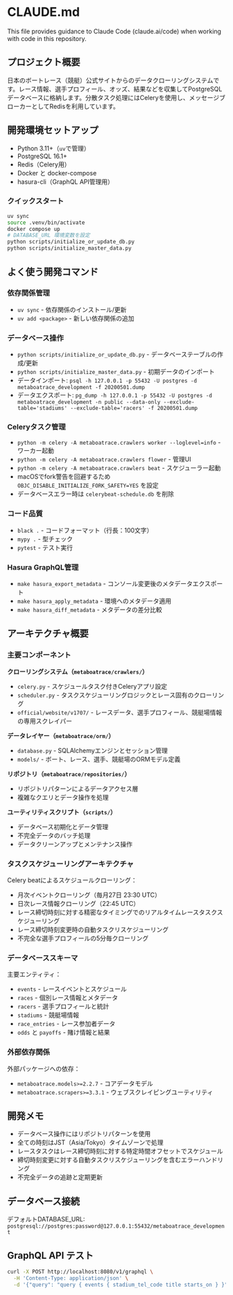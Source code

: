 # CLAUDE.md

This file provides guidance to Claude Code (claude.ai/code) when working with code in this repository.

## プロジェクト概要

日本のボートレース（競艇）公式サイトからのデータクローリングシステムです。レース情報、選手プロフィール、オッズ、結果などを収集してPostgreSQLデータベースに格納します。分散タスク処理にはCeleryを使用し、メッセージブローカーとしてRedisを利用しています。

## 開発環境セットアップ

- Python 3.11+（`uv`で管理）
- PostgreSQL 16.1+
- Redis（Celery用）
- Docker と docker-compose
- hasura-cli（GraphQL API管理用）

### クイックスタート
```bash
uv sync
source .venv/bin/activate
docker compose up
# DATABASE_URL 環境変数を設定
python scripts/initialize_or_update_db.py
python scripts/initialize_master_data.py
```

## よく使う開発コマンド

### 依存関係管理
- `uv sync` - 依存関係のインストール/更新
- `uv add <package>` - 新しい依存関係の追加

### データベース操作
- `python scripts/initialize_or_update_db.py` - データベーステーブルの作成/更新
- `python scripts/initialize_master_data.py` - 初期データのインポート
- データインポート: `psql -h 127.0.0.1 -p 55432 -U postgres -d metaboatrace_development -f 20200501.dump`
- データエクスポート: `pg_dump -h 127.0.0.1 -p 55432 -U postgres -d metaboatrace_development -n public --data-only --exclude-table='stadiums' --exclude-table='racers' -f 20200501.dump`

### Celeryタスク管理
- `python -m celery -A metaboatrace.crawlers worker --loglevel=info` - ワーカー起動
- `python -m celery -A metaboatrace.crawlers flower` - 管理UI
- `python -m celery -A metaboatrace.crawlers beat` - スケジューラー起動
- macOSでfork警告を回避するため `OBJC_DISABLE_INITIALIZE_FORK_SAFETY=YES` を設定
- データベースエラー時は `celerybeat-schedule.db` を削除

### コード品質
- `black .` - コードフォーマット（行長：100文字）
- `mypy .` - 型チェック
- `pytest` - テスト実行

### Hasura GraphQL管理
- `make hasura_export_metadata` - コンソール変更後のメタデータエクスポート
- `make hasura_apply_metadata` - 環境へのメタデータ適用
- `make hasura_diff_metadata` - メタデータの差分比較

## アーキテクチャ概要

### 主要コンポーネント

**クローリングシステム（`metaboatrace/crawlers/`）**
- `celery.py` - スケジュールタスク付きCeleryアプリ設定
- `scheduler.py` - タスクスケジューリングロジックとレース固有のクローリング
- `official/website/v1707/` - レースデータ、選手プロフィール、競艇場情報の専用スクレイパー

**データレイヤー（`metaboatrace/orm/`）**
- `database.py` - SQLAlchemyエンジンとセッション管理
- `models/` - ボート、レース、選手、競艇場のORMモデル定義

**リポジトリ（`metaboatrace/repositories/`）**
- リポジトリパターンによるデータアクセス層
- 複雑なクエリとデータ操作を処理

**ユーティリティスクリプト（`scripts/`）**
- データベース初期化とデータ管理
- 不完全データのバッチ処理
- データクリーンアップとメンテナンス操作

### タスクスケジューリングアーキテクチャ

Celery beatによるスケジュールクローリング：
- 月次イベントクローリング（毎月27日 23:30 UTC）
- 日次レース情報クローリング（22:45 UTC）
- レース締切時刻に対する精密なタイミングでのリアルタイムレースタスクスケジューリング
- レース締切時刻変更時の自動タスクリスケジューリング
- 不完全な選手プロフィールの5分毎クローリング

### データベーススキーマ

主要エンティティ：
- `events` - レースイベントとスケジュール
- `races` - 個別レース情報とメタデータ
- `racers` - 選手プロフィールと統計
- `stadiums` - 競艇場情報
- `race_entries` - レース参加者データ
- `odds` と `payoffs` - 賭け情報と結果

### 外部依存関係

外部パッケージへの依存：
- `metaboatrace.models>=2.2.7` - コアデータモデル
- `metaboatrace.scrapers>=3.3.1` - ウェブスクレイピングユーティリティ

## 開発メモ

- データベース操作にはリポジトリパターンを使用
- 全ての時刻はJST（Asia/Tokyo）タイムゾーンで処理
- レースタスクはレース締切時刻に対する特定時間オフセットでスケジュール
- 締切時刻変更に対する自動タスクリスケジューリングを含むエラーハンドリング
- 不完全データの追跡と定期更新

## データベース接続

デフォルトDATABASE_URL: `postgresql://postgres:password@127.0.0.1:55432/metaboatrace_development`

## GraphQL API テスト

```bash
curl -X POST http://localhost:8080/v1/graphql \
  -H 'Content-Type: application/json' \
  -d '{"query": "query { events { stadium_tel_code title starts_on } }"}'
```
